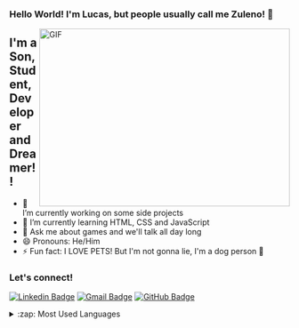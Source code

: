 ### Hello World! I'm Lucas, but people usually call me Zuleno! 👋

  <img align="right" alt="GIF" src="https://c.tenor.com/NOYF3f82b_gAAAAC/programmer.gif?raw=true" width="450" height="320" />
  
## I'm a Son, Student, Developer and Dreamer!!

- 🔭 I’m currently working on some side projects
- 🌱 I’m currently learning HTML, CSS and JavaScript
- 💬 Ask me about games and we'll talk all day long
- 😄 Pronouns: He/Him
- ⚡ Fun fact: I LOVE PETS! But I'm not gonna lie, I'm a dog person 🐶

### Let's connect! 
[![Linkedin Badge](https://img.shields.io/badge/-LinkedIn-blue?style=flat&logo=Linkedin&logoColor=white)](https://www.linkedin.com/in/azzolinilucas/)
[![Gmail Badge](https://img.shields.io/badge/-Gmail-c14438?style=flat&logo=Gmail&logoColor=white)](mailto:lucasazzollinivieira@gmail.com)
[![GitHub Badge](https://img.shields.io/badge/-GitHub-989DAB?style=flat&logo=Github&logoColor=white)](https://github.com/Lucas-zz)

<details>
  <summary>:zap: Most Used Languages</summary>

<img align="left" alt="Lucas' GitHub Top Languages" src="https://github-readme-stats.vercel.app/api/top-langs/?username=Lucas-zz" />

</details>
<!--
**Lucas-zz/Lucas-zz** is a ✨ _special_ ✨ repository because its `README.md` (this file) appears on your GitHub profile.

Here are some ideas to get you started:

- 🔭 I’m currently working on ...
- 🌱 I’m currently learning ...
- 👯 I’m looking to collaborate on ...
- 🤔 I’m looking for help with ...
- 💬 Ask me about ...
- 📫 How to reach me: ...
- 😄 Pronouns: ...
- ⚡ Fun fact: ...
-->
